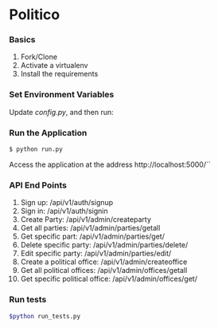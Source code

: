 # Politico



### Basics

1. Fork/Clone
1. Activate a virtualenv
1. Install the requirements

### Set Environment Variables

Update *config.py*, and then run:
### Run the Application

```sh
$ python run.py
```


Access the application at the address http://localhost:5000/``

### API End Points
1. Sign up: /api/v1/auth/signup
1. Sign in: /api/v1/auth/signin
1. Create Party: /api/v1/admin/createparty
1. Get all parties: /api/v1/admin/parties/getall
1. Get specific part: /api/v1/admin/parties/get/<id of type int>
1. Delete specific party: /api/v1/admin/parties/delete/<id of type int>
1. Edit specific party: /api/v1/admin/parties/edit/<id of type int>
1. Create a political office: /api/v1/admin/createoffice
1. Get all political offices: /api/v1/admin/offices/getall
1. Get specific political office: /api/v1/admin/offices/get/<id of type int>

### Run tests
```sh
$python run_tests.py
```